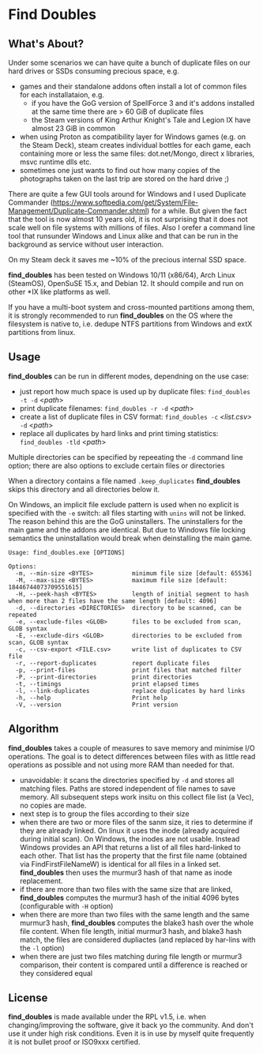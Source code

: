 # Find Doubles 

## What's About?

Under some scenarios we can have quite a bunch of duplicate files on our hard drives or SSDs consuming precious space, e.g.

 - games and their standalone addons often install a lot of common files for each installataion, e.g.
   + if you have the GoG version of SpellForce 3 and it's addons installed at the same time there are > 60 GiB of duplicate files
   + the Steam versions of King Arthur Knight's Tale and Legion IX have almost 23 GiB in common
 - when using Proton as compatibility layer for Windows games (e.g. on the Steam Deck), steam creates individual bottles for each game, each containing more or less the same files: dot.net/Mongo, direct x libraries, msvc runtime dlls etc.
 - sometimes one just wants to find out how many copies of the photographs taken on the last trip are stored on the hard drive ;)

There are quite a few GUI tools around for Windows and I used Duplicate Commander (https://www.softpedia.com/get/System/File-Management/Duplicate-Commander.shtml) for a while. But given the fact that the tool is now almost 10 years old, it is not surprising that it does not scale well on file systems with millions of files.
Also I orefer a command line tool that runsunder Windows and Linux alike and that can be run in the background as service without user interaction.

On my Steam deck it saves me ~10% of the precious internal SSD space.

**find_doubles** has been tested on Windows 10/11 (x86/64), Arch Linux (SteamOS), OpenSuSE 15.x, and Debian 12. It should compile and run on other *IX like platforms as well.

If you have a multi-boot system and cross-mounted partitions among them, it is strongly recommended to run **find_doubles** on the OS where the filesystem is native to, i.e. dedupe NTFS partitions from Windows and extX partitions from linux.

## Usage

**find_doubles** can be run in different modes, dependning on the use case:

 - just report how much space is used up by duplicate files: `find_doubles -t -d` <*path*>
 - print duplicate filenames: `find_doubles -r -d` <*path*>
 - create a list of duplicate files in CSV format: `find_doubles -c` *<list.csv>* `-d` <*path*>
 - replace all duplicates by hard links and print timing statistics: `find_doubles -tld` <*path*>

Multiple directories can be specified by repeeating the `-d` command line option; there are also options to exclude certain files or directories

When a directory contains a file named `.keep_duplicates` **find_doubles** skips this directory and all directories below it.

On Windows, an implicit file exclude pattern is used when no explicit is specified with the `-e` switch: all files starting with `unins` will not be linked. The reason behind this are the GoG uninstallers. The uninstallers for the main game and the addons are identical. But due to Windows file locking semantics the uninstallation would break when deinstalling the main game.

```
Usage: find_doubles.exe [OPTIONS]

Options:
  -m, --min-size <BYTES>           minimum file size [default: 65536]
  -M, --max-size <BYTES>           maximum file size [default: 18446744073709551615]
  -H, --peek-hash <BYTES>          length of initial segment to hash when more than 2 files have the same length [default: 4096]
  -d, --directories <DIRECTORIES>  directory to be scanned, can be repeated
  -e, --exclude-files <GLOB>       files to be excluded from scan, GLOB syntax
  -E, --exclude-dirs <GLOB>        directories to be excluded from scan, GLOB syntax
  -c, --csv-export <FILE.csv>      write list of duplicates to CSV file
  -r, --report-duplicates          report duplicate files
  -p, --print-files                print files that matched filter
  -P, --print-directories          print directories
  -t, --timings                    print elapsed times
  -l, --link-duplicates            replace duplicates by hard links
  -h, --help                       Print help
  -V, --version                    Print version
```

## Algorithm

**find_doubles** takes a couple of measures to save memory and minimise I/O operations. The goal is to detect differences between files with as little read operations as possible and not using more RAM than needed for that.

 - unavoidable: it scans the directories specified by `-d` and stores all matching files. Paths are stored independent of file names to save memory. All subsequent steps work insitu on this collect file list (a Vec), no copies are made.
 - next step is to group the files according to their size
 - when there are two or more files of the sanm size, it ries to determine if they are already linked. On linux it uses the inode (already acquired during initial scan). On Windows, the inodes are not usable. Instead Windows provides an API that returns a list of all files hard-linked to each other. That list has the property that the first file name (obtained via FindFirstFileNameW) is identical for all files in a linked set. **find_doubles** then uses the murmur3 hash of that name as inode replacement.
 - if there are more than two files with the same size that are linked, **find_doubles** computes the murmur3 hash of the initial 4096 bytes (configurable with `-H` option)
 - when there are more than two files with the same length and the same murmur3 hash, **find_doubles** computes the blake3 hash over the whole file content. When file length, initial murmur3 hash, and blake3 hash match, the files are considered dupliactes (and replaced by har-lins with the `-l` option)
 - when there are just two files matching during file length or murmur3 comparison, their content is compared until a difference is reached or they considered equal

## License

**find_doubles** is made available under the RPL v1.5, i.e. when changing/improving the software, give it back yo the community. And don't use it under high risk conditions. Even it is in use by myself quite frequently it is not bullet proof or ISO9xxx certified.
